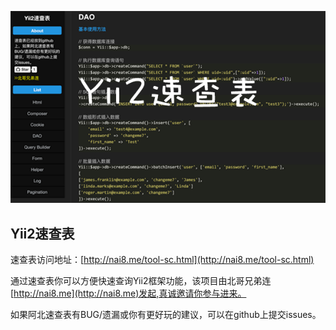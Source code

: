 ![sc-img.png](images/sc-img.png)
## Yii2速查表
速查表访问地址：[http://nai8.me/tool-sc.html](http://nai8.me/tool-sc.html)

通过速查表你可以方便快速查询Yii2框架功能，该项目由北哥兄弟连[http://nai8.me](http://nai8.me)发起,真诚邀请你参与进来。

如果阿北速查表有BUG/遗漏或你有更好玩的建议，可以在github上提交issues。

